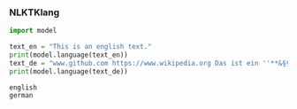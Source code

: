 ### NLKTKlang



```python
import model

text_en = "This is an english text."
print(model.language(text_en))
text_de = "www.github.com https://www.wikipedia.org Das ist ein ''**&§§$*!? deutscher Text mit Artefakten ++ @MENTION @SOME @PERSONX"
print(model.language(text_de))
```

    english
    german
